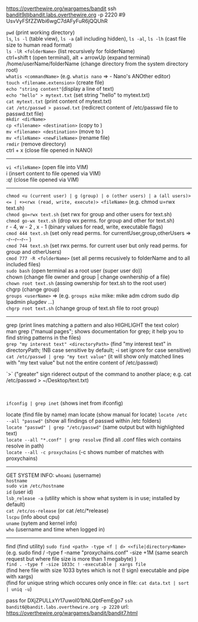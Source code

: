 https://overthewire.org/wargames/bandit
ssh bandit9@bandit.labs.overthewire.org -p 2220
#9 UsvVyFSfZZWbi6wgC7dAFyFuR6jQQUhR

`pwd` (print working directory)<br/>
`ls`, `ls -l` (table view), `ls -a` (all including hidden), `ls -al`, `ls -lh` (cast file size to human read format)<br/>
`ls -lR <folderName>` (list recursively for folderName)<br/>
ctrl+shift t (open terminal), alt + arrowUp (expand terminal)<br/>
/home/userName/folderName (change directory from the system directory root)<br/>
`whatis <commandName>` (e.g. `whatis nano` => - Nano's ANOther editor)<br/>
`touch <filename.extension>` (create file)<br/>
`echo "string content"`(display a line of text)<br/>
`echo "hello" > mytext.txt` (set string "hello" to mytext.txt)<br/>
`cat mytext.txt` (print content of mytext.txt)<br/>
`cat /etc/passwd > passwd.txt` (redicrect content of /etc/passwd file to passwd.txt file)<br/>
`mkdir <dirName>`<br/>
`cp <filename> <destination>` (copy <filename> to <destination>)<br/>
`mv <filename> <destination>` (move <filename> to <destination>)<br/>
`mv <fileName> <newFileName>` (rename file)<br/>
`rmdir` (remove directory)<br/>
ctrl + x (close file opened in NANO)<br/>

---

`vi <fileName>` (open file into VIM)<br/>
i (insert content to file opened via VIM)<br/>
:q! (close file opened via VIM)<br/>

---

`chmod <u (current user) | g (group) | o (other users) | a (all users)><= | +><rwx (read, write, execute)> <fileName>` (e.g. chmod u=rwx text.sh)<br/>
`chmod go=rwx text.sh` (set rwx for group and other users for text.sh)<br/>
`chmod go-wx text.sh` (drop wx perms. for group and other for text.sh)<br/>
r - 4, w - 2 , x - 1 (binary values for read, write, executable flags)<br/>
`cmod 444 text.sh` (set only read perms. for currentUser,group,otherUsers => -r--r--r-- )<br/>
`cmod 744 text.sh` (set rwx perms. for current user but only read perms. for group and otherUsers)<br/>
`cmod 777 -R <folderName>` (set all perms recusively to folderName and to all included files)<br/>
`sudo bash` (open terminal as a root user (super user do))<br/>
chown (change file owner and group | change ownhership of a file)<br/>
`chown root text.sh` (assing ownership for text.sh to the root user)<br/>
chgrp (change group)<br/>
`groups <userName>` => (e.g.
`groups mike`
mike: mike adm cdrom sudo dip lpadmin plugdev ...)<br/>
`chgrp root text.sh` (change group of text.sh file to root group)<br/>

---

grep (print lines matching a pattern and also HIGHLIGHT the text color)<br/>
man grep ("manual pages"; shows documentation for grep; it help you to find string patterns in the files)<br/>
`grep "my interest text" <directoryPath>` (find "my interest text" in directoryPath; !NB case sensitive by default; -i set ignore for case sensitive)<br/>
`cat /etc/passwd | grep "my text value"` (it will show only matched lines with "my text value" but not the entire content of /etc/passwd)<br/>

<p>`>` ("greater" sign riderect output of the command to another place; e.g. cat /etc/passwd > ~/Desktop/text.txt)<p><br/>

`ifconfig | grep inet` (shows inet from ifconfig)<br/>

locate (find file by name)
man locate (show manual for locate)
`locate /etc --all "passwd"` (show all findings of passwd within /etc folders)<br/>
`locate "passwd" | grep "/etc/passwd"` (same output but with highlighted text)<br/>
`locate --all "*.conf" | grep resolve` (find all .conf files wich contains resolve in path)<br/>
`locate --all -c proxychains` (-c shows number of matches with proxychains)<br/>

---

GET SYSTEM INFO:
`whoami` (username)<br/>
`hostname`<br/>
`sudo vim /etc/hostname`<br/>
`id` (user id)<br/>
`lsb_release -a` (utility which is show what system is in use; installed by default)<br/>
`cat /etc/os-release` (or cat /etc/\*release)<br/>
`lscpu` (info about cpu)<br/>
`uname` (sytem and kernel info)<br/>
`who` (username and time when logged in)<br/>

---

find (find utility)
`sudo find <path> -type <f | d> <<file|directory>Name>`
(e.g. sudo find / -type f -name "proxychains.conf"
-size +1M (same search request but where file size is more than 1 megabyte)
)<br/>
`find . -type f -size 1033c ! -executable | xargs file`<br/>
(find here file with size 1033 bytes which is not (! sign) executable and pipe with xargs)<br/>
(find for unique string which occures only once in file: `cat data.txt | sort | uniq -u`)<br/>

pass for DXjZPULLxYr17uwoI01bNLQbtFemEgo7 `ssh bandit6@bandit.labs.overthewire.org -p 2220` url: https://overthewire.org/wargames/bandit/bandit7.html
